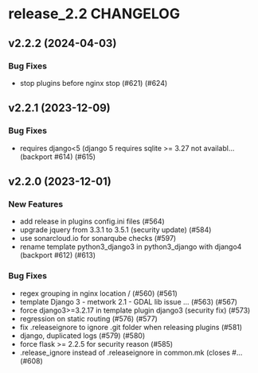 # release_2.2 CHANGELOG

## v2.2.2 (2024-04-03)

### Bug Fixes

- stop plugins before nginx stop (#621) (#624)

## v2.2.1 (2023-12-09)

### Bug Fixes

- requires django<5 (django 5 requires sqlite >= 3.27 not availabl… (backport #614) (#615)

## v2.2.0 (2023-12-01)

### New Features

- add release in plugins config.ini files (#564)
- upgrade jquery from 3.3.1 to 3.5.1 (security update) (#584)
- use sonarcloud.io for sonarqube checks (#597)
- rename template python3_django3 in python3_django with django4 (backport #612) (#613)

### Bug Fixes

- regex grouping in nginx location / (#560) (#561)
- template Django 3 - metwork 2.1 - GDAL lib issue ... (#563) (#567)
- force django3>=3.2.17 in template plugin django3 (security fix) (#573)
- regression on static routing (#576) (#577)
- fix .releaseignore to ignore .git folder when releasing plugins (#581)
- django, duplicated logs (#579) (#580)
- force flask >= 2.2.5 for security reason (#585)
- .release_ignore instead of .releaseignore in common.mk (closes #… (#608)


